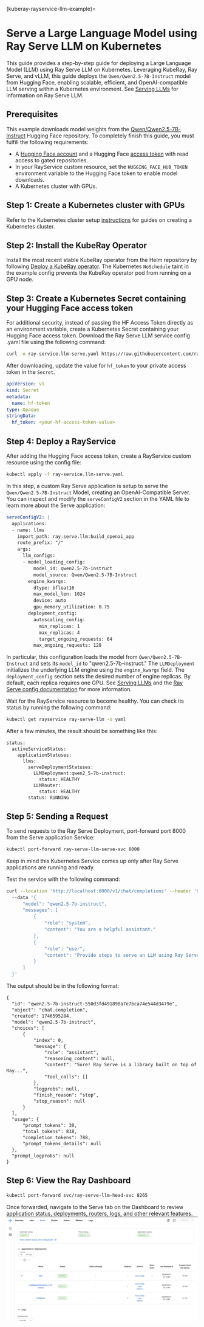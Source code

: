 (kuberay-rayservice-llm-example)=

# Serve a Large Language Model using Ray Serve LLM on Kubernetes

This guide provides a step-by-step guide for deploying a Large Language Model (LLM) using Ray Serve LLM on Kubernetes. Leveraging KubeRay, Ray Serve, and vLLM, this guide deploys the  `Qwen/Qwen2.5-7B-Instruct` model from Hugging Face, enabling scalable, efficient, and OpenAI-compatible LLM serving within a Kubernetes environment. See [Serving LLMs](serving_llms) for information on Ray Serve LLM.

## Prerequisites

This example downloads model weights from the [Qwen/Qwen2.5-7B-Instruct](https://huggingface.co/Qwen/Qwen2.5-7B-Instruct) Hugging Face repository. To completely finish this guide, you must fulfill the following requirements:
* A [Hugging Face account](https://huggingface.co/) and a Hugging Face [access token](https://huggingface.co/settings/tokens) with read access to gated repositories.
* In your RayService custom resource, set the `HUGGING_FACE_HUB_TOKEN` environment variable to the Hugging Face token to enable model downloads.
* A Kubernetes cluster with GPUs. 

## Step 1: Create a Kubernetes cluster with GPUs

Refer to the Kubernetes cluster setup [instructions](../user-guides/k8s-cluster-setup.md) for guides on creating a Kubernetes cluster.

## Step 2: Install the KubeRay Operator

Install the most recent stable KubeRay operator from the Helm repository by following [Deploy a KubeRay operator](../getting-started/kuberay-operator-installation.md). The Kubernetes `NoSchedule` taint in the example config prevents the KubeRay operator pod from running on a GPU node.

## Step 3: Create a Kubernetes Secret containing your Hugging Face access token

For additional security, instead of passing the HF Access Token directly as an environment variable, create a Kubernetes Secret containing your Hugging Face access token. Download the Ray Serve LLM service config .yaml file using the following command:

```sh
curl -o ray-service.llm-serve.yaml https://raw.githubusercontent.com/ray-project/kuberay/master/ray-operator/config/samples/ray-service.llm-serve.yaml
```

After downloading, update the value for `hf_token` to your private access token in the `Secret`.

```yaml
apiVersion: v1
kind: Secret
metadata:
  name: hf-token
type: Opaque
stringData:
  hf_token: <your-hf-access-token-value>
```

## Step 4: Deploy a RayService

After adding the Hugging Face access token, create a RayService custom resource using the config file:

```sh
kubectl apply -f ray-service.llm-serve.yaml
```

In this step, a custom Ray Serve application is setup to serve the `Qwen/Qwen2.5-7B-Instruct` Model, creating an OpenAI-Compatible Server. You can inspect and modify the `serveConfigV2` section in the YAML file to learn more about the Serve application:
```yaml
serveConfigV2: |
  applications:
  - name: llms
    import_path: ray.serve.llm:build_openai_app
    route_prefix: "/"
    args:
      llm_configs:
      - model_loading_config:
          model_id: qwen2.5-7b-instruct
          model_source: Qwen/Qwen2.5-7B-Instruct
        engine_kwargs:
          dtype: bfloat16
          max_model_len: 1024
          device: auto
          gpu_memory_utilization: 0.75
        deployment_config:
          autoscaling_config:
            min_replicas: 1
            max_replicas: 4
            target_ongoing_requests: 64
          max_ongoing_requests: 128
```

In particular, this configuration loads the model from `Qwen/Qwen2.5-7B-Instruct` and sets its `model_id` to "qwen2.5-7b-instruct." The `LLMDeployment` initializes the underlying LLM engine using the `engine_kwargs` field. The `deployment_config` section sets the desired number of engine replicas. By default, each replica requires one GPU. See [Serving LLMs](serving_llms) and the [Ray Serve config documentation](serve-in-production-config-file) for more information.

Wait for the RayService resource to become healthy. You can check its status by running the following command:
```sh
kubectl get rayservice ray-serve-llm -o yaml
```

After a few minutes, the result should be something like this:
```
status:
  activeServiceStatus:
    applicationStatuses:
      llms:
        serveDeploymentStatuses:
          LLMDeployment:qwen2_5-7b-instruct:
            status: HEALTHY
          LLMRouter:
            status: HEALTHY
        status: RUNNING
```

## Step 5: Sending a Request

To send requests to the Ray Serve Deployment, port-forward port 8000 from the Serve application Service:
```sh
kubectl port-forward ray-serve-llm-serve-svc 8000
```


Keep in mind this Kubernetes Service comes up only after Ray Serve applications are running and ready.

Test the service with the following command:
```sh
curl --location 'http://localhost:8000/v1/chat/completions' --header 'Content-Type: application/json' 
  --data '{
      "model": "qwen2.5-7b-instruct",
      "messages": [
          {
              "role": "system", 
              "content": "You are a helpful assistant."
          },
          {
              "role": "user", 
              "content": "Provide steps to serve an LLM using Ray Serve."
          }
      ]
  }'
```

The output should be in the following format:

```
{
  "id": "qwen2.5-7b-instruct-550d3fd491890a7e7bca74e544d3479e",
  "object": "chat.completion",
  "created": 1746595284,
  "model": "qwen2.5-7b-instruct",
  "choices": [
      {
          "index": 0,
          "message": {
              "role": "assistant",
              "reasoning_content": null,
              "content": "Sure! Ray Serve is a library built on top of Ray...",
              "tool_calls": []
          },
          "logprobs": null,
          "finish_reason": "stop",
          "stop_reason": null
      }
  ],
  "usage": {
      "prompt_tokens": 30,
      "total_tokens": 818,
      "completion_tokens": 788,
      "prompt_tokens_details": null
  },
  "prompt_logprobs": null
}
```


## Step 6: View the Ray Dashboard


```sh
kubectl port-forward svc/ray-serve-llm-head-svc 8265
```

Once forwarded, navigate to the Serve tab on the Dashboard to review application status, deployments, routers, logs, and other relevant features.
![LLM Serve Application](../images/ray_dashboard_llm_application.png)
